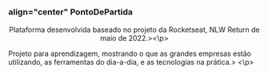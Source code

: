 # <h3>align="center" PontoDePartida</h3>

<p align="center">Plataforma desenvolvida baseado no projeto da Rocketseat, NLW Return de maio de 2022.><\p>
<p> Projeto para aprendizagem, mostrando o que as grandes empresas estão utilizando, as ferramentas do dia-a-dia, e as tecnologias na prática.> <\p>

  <p align="center">
   
</p>


